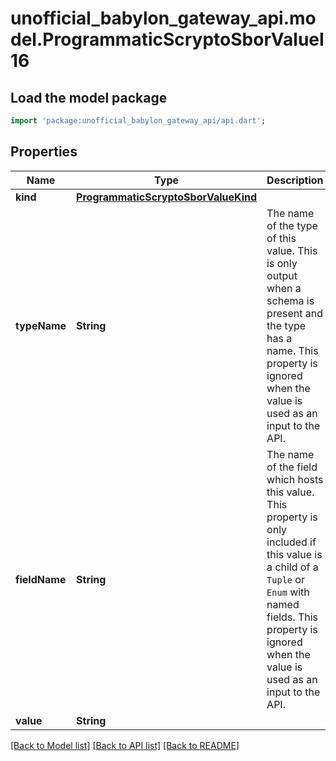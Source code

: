 # unofficial_babylon_gateway_api.model.ProgrammaticScryptoSborValueI16

## Load the model package
```dart
import 'package:unofficial_babylon_gateway_api/api.dart';
```

## Properties
Name | Type | Description | Notes
------------ | ------------- | ------------- | -------------
**kind** | [**ProgrammaticScryptoSborValueKind**](ProgrammaticScryptoSborValueKind.md) |  | 
**typeName** | **String** | The name of the type of this value. This is only output when a schema is present and the type has a name. This property is ignored when the value is used as an input to the API.  | [optional] 
**fieldName** | **String** | The name of the field which hosts this value. This property is only included if this value is a child of a `Tuple` or `Enum` with named fields. This property is ignored when the value is used as an input to the API.  | [optional] 
**value** | **String** |  | 

[[Back to Model list]](../README.md#documentation-for-models) [[Back to API list]](../README.md#documentation-for-api-endpoints) [[Back to README]](../README.md)


